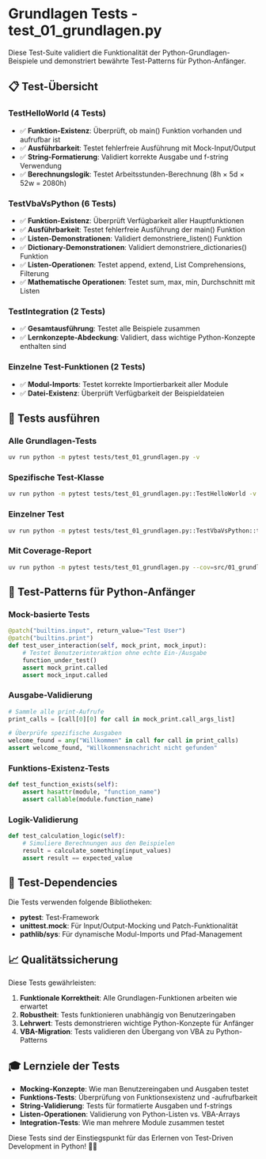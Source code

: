# Grundlagen Tests - test_01_grundlagen.py

Diese Test-Suite validiert die Funktionalität der Python-Grundlagen-Beispiele und demonstriert bewährte Test-Patterns für Python-Anfänger.

## 📋 Test-Übersicht

### **TestHelloWorld** (4 Tests)

- ✅ **Funktion-Existenz**: Überprüft, ob main() Funktion vorhanden und aufrufbar ist
- ✅ **Ausführbarkeit**: Testet fehlerfreie Ausführung mit Mock-Input/Output
- ✅ **String-Formatierung**: Validiert korrekte Ausgabe und f-string Verwendung
- ✅ **Berechnungslogik**: Testet Arbeitsstunden-Berechnung (8h × 5d × 52w = 2080h)

### **TestVbaVsPython** (6 Tests)

- ✅ **Funktion-Existenz**: Überprüft Verfügbarkeit aller Hauptfunktionen
- ✅ **Ausführbarkeit**: Testet fehlerfreie Ausführung der main() Funktion
- ✅ **Listen-Demonstrationen**: Validiert demonstriere_listen() Funktion
- ✅ **Dictionary-Demonstrationen**: Validiert demonstriere_dictionaries() Funktion
- ✅ **Listen-Operationen**: Testet append, extend, List Comprehensions, Filterung
- ✅ **Mathematische Operationen**: Testet sum, max, min, Durchschnitt mit Listen

### **TestIntegration** (2 Tests)

- ✅ **Gesamtausführung**: Testet alle Beispiele zusammen
- ✅ **Lernkonzepte-Abdeckung**: Validiert, dass wichtige Python-Konzepte enthalten sind

### **Einzelne Test-Funktionen** (2 Tests)

- ✅ **Modul-Imports**: Testet korrekte Importierbarkeit aller Module
- ✅ **Datei-Existenz**: Überprüft Verfügbarkeit der Beispieldateien

## 🚀 Tests ausführen

### Alle Grundlagen-Tests

```bash
uv run python -m pytest tests/test_01_grundlagen.py -v
```

### Spezifische Test-Klasse

```bash
uv run python -m pytest tests/test_01_grundlagen.py::TestHelloWorld -v
```

### Einzelner Test

```bash
uv run python -m pytest tests/test_01_grundlagen.py::TestVbaVsPython::test_list_operations_logic -v
```

### Mit Coverage-Report

```bash
uv run python -m pytest tests/test_01_grundlagen.py --cov=src/01_grundlagen --cov-report=html
```

## 🎯 Test-Patterns für Python-Anfänger

### **Mock-basierte Tests**

```python
@patch("builtins.input", return_value="Test User")
@patch("builtins.print")
def test_user_interaction(self, mock_print, mock_input):
    # Testet Benutzerinteraktion ohne echte Ein-/Ausgabe
    function_under_test()
    assert mock_print.called
    assert mock_input.called
```

### **Ausgabe-Validierung**

```python
# Sammle alle print-Aufrufe
print_calls = [call[0][0] for call in mock_print.call_args_list]

# Überprüfe spezifische Ausgaben
welcome_found = any("Willkommen" in call for call in print_calls)
assert welcome_found, "Willkommensnachricht nicht gefunden"
```

### **Funktions-Existenz-Tests**

```python
def test_function_exists(self):
    assert hasattr(module, "function_name")
    assert callable(module.function_name)
```

### **Logik-Validierung**

```python
def test_calculation_logic(self):
    # Simuliere Berechnungen aus den Beispielen
    result = calculate_something(input_values)
    assert result == expected_value
```

## 🔧 Test-Dependencies

Die Tests verwenden folgende Bibliotheken:

- **pytest**: Test-Framework
- **unittest.mock**: Für Input/Output-Mocking und Patch-Funktionalität
- **pathlib/sys**: Für dynamische Modul-Imports und Pfad-Management

## 📈 Qualitätssicherung

Diese Tests gewährleisten:

1. **Funktionale Korrektheit**: Alle Grundlagen-Funktionen arbeiten wie erwartet
2. **Robustheit**: Tests funktionieren unabhängig von Benutzeringaben
3. **Lehrwert**: Tests demonstrieren wichtige Python-Konzepte für Anfänger
4. **VBA-Migration**: Tests validieren den Übergang von VBA zu Python-Patterns

## 🎓 Lernziele der Tests

- **Mocking-Konzepte**: Wie man Benutzereingaben und Ausgaben testet
- **Funktions-Tests**: Überprüfung von Funktionsexistenz und -aufrufbarkeit
- **String-Validierung**: Tests für formatierte Ausgaben und f-strings
- **Listen-Operationen**: Validierung von Python-Listen vs. VBA-Arrays
- **Integration-Tests**: Wie man mehrere Module zusammen testet

Diese Tests sind der Einstiegspunkt für das Erlernen von Test-Driven Development in Python! 🐍✨
